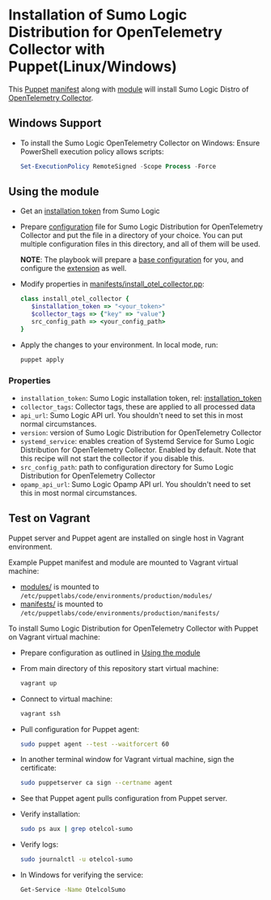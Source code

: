 # Installation of Sumo Logic Distribution for OpenTelemetry Collector with Puppet(Linux/Windows)

This [Puppet][puppet] [manifest](manifest/../manifests/install_otel_collector.pp) along with
[module](modules/install_otel_collector/) will install Sumo Logic Distro of [OpenTelemetry Collector][otc_link].

## Windows Support

- To install the Sumo Logic OpenTelemetry Collector on Windows:
  Ensure PowerShell execution policy allows scripts:

   ```powershell
   Set-ExecutionPolicy RemoteSigned -Scope Process -Force
   ```

## Using the module

- Get an [installation token][installation_token] from Sumo Logic
- Prepare [configuration](../../docs/configuration.md) file for Sumo Logic Distribution for OpenTelemetry Collector and put the file in a directory of your choice. You can put multiple configuration files in this directory, and all of them will be used.

  **NOTE**: The playbook will prepare a [base configuration][base_configuration] for you, and configure the [extension][sumologicextension] as well.
- Modify properties in [manifests/install_otel_collector.pp](manifests/install_otel_collector.pp):

  ```ruby
  class install_otel_collector {
     $installation_token => "<your_token>"
     $collector_tags => {"key" => "value"}
     src_config_path => <your_config_path>
  }
  ```

- Apply the changes to your environment. In local mode, run:

  ```bash
  puppet apply
  ```

### Properties

- `installation_token`: Sumo Logic installation token, rel: [installation_token]
- `collector_tags`: Collector tags, these are applied to all processed data
- `api_url`: Sumo Logic API url. You shouldn't need to set this in most normal circumstances.
- `version`: version of Sumo Logic Distribution for OpenTelemetry Collector
- `systemd_service`: enables creation of Systemd Service for Sumo Logic Distribution for OpenTelemetry Collector. Enabled by default. Note that this recipe will not start the collector if you disable this.
- `src_config_path`: path to configuration directory for Sumo Logic Distribution for OpenTelemetry Collector
- `opamp_api_url`: Sumo Logic Opamp API url. You shouldn't need to set this in most normal circumstances.

## Test on Vagrant

Puppet server and Puppet agent are installed on single host in Vagrant environment.

Example Puppet manifest and module are mounted to Vagrant virtual machine:

- [modules/](modules/)  is mounted to `/etc/puppetlabs/code/environments/production/modules/`
- [manifests/](manifests/) is mounted to `/etc/puppetlabs/code/environments/production/manifests/`

To install Sumo Logic Distribution for OpenTelemetry Collector with Puppet on Vagrant virtual machine:

- Prepare configuration as outlined in [Using the module](#using-the-module)
- From main directory of this repository start virtual machine:

  ```bash
  vagrant up
  ```

- Connect to virtual machine:

  ```bash
  vagrant ssh
  ```

- Pull configuration for Puppet agent:

  ```bash
  sudo puppet agent --test --waitforcert 60
  ```

- In another terminal window for Vagrant virtual machine, sign the certificate:

  ```bash
  sudo puppetserver ca sign --certname agent
  ```

- See that Puppet agent pulls configuration from Puppet server.
- Verify installation:

  ```bash
  sudo ps aux | grep otelcol-sumo
  ```

- Verify logs:

  ```bash
  sudo journalctl -u otelcol-sumo
  ```

- In Windows for verifying the service:

  ```bash
  Get-Service -Name OtelcolSumo
  ```

[puppet]: https://puppet.com/
[otc_link]: https://github.com/open-telemetry/opentelemetry-collector
[installation_token]: https://help.sumologic.com/docs/manage/security/installation-tokens/
[base_configuration]: ../sumologic.yaml
[sumologicextension]: https://github.com/open-telemetry/opentelemetry-collector-contrib/blob/v0.127.0/extension/sumologicextension
